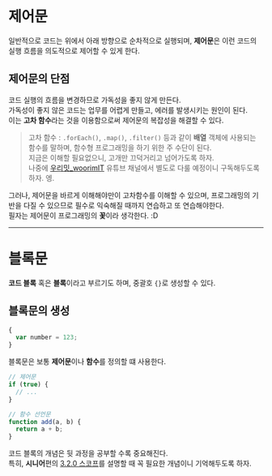 # 제어문
일반적으로 코드는 위에서 아래 방향으로 순차적으로 실행되며, **제어문**은 이런 코드의 실행 흐름을 의도적으로 제어할 수 있게 한다.

## 제어문의 단점
코드 실행의 흐름을 변경하므로 가독성을 좋지 않게 만든다.  
가독성이 좋지 않은 코드는 업무를 어렵게 만들고, 에러를 발생시키는 원인이 된다.  
이는 **고차 함수**라는 것을 이용함으로써 제어문의 복잡성을 해결할 수 있다.

> 고차 함수 : ```.forEach()```, ```.map()```, ```.filter()``` 등과 같이 **배열** 객체에 사용되는 함수를 말하며, 함수형 프로그래밍을 하기 위한 주 수단이 된다.  
지금은 이해할 필요없으니, 고개만 끄덕거리고 넘어가도록 하자.  
나중에 [우리밋_woorimIT](https://www.youtube.com/channel/UCS0F25vig_sPIQXMiK8IdSg) 유튜브 채널에서 별도로 다룰 예정이니 구독해두도록 하자. 엥.

그러나, 제어문을 바르게 이해해야만이 고차함수를 이해할 수 있으며, 프로그래밍의 기반을 다질 수 있으므로 필수로 익숙해질 때까지 연습하고 또 연습해야한다.  
필자는 제어문이 프로그래밍의 **꽃**이라 생각한다. :D

---

# 블록문
**코드 블록** 혹은 **블록**이라고 부르기도 하며, 중괄호 ```{}```로 생성할 수 있다.

## 블록문의 생성
```js
{
  var number = 123;
}
```

블록문은 보통 **제어문**이나 **함수**를 정의할 떄 사용한다.

```js
// 제어문
if (true) {
  // ...
}

// 함수 선언문
function add(a, b) {
  return a + b;
}
```

코드 블록의 개념은 뒷 과정을 공부할 수록 중요해진다.  
특히, **시니어**편의 [3.2.0 스코프](https://bit.ly/3tCizQo)를 설명할 때 꼭 필요한 개념이니 기억해두도록 하자.